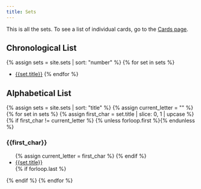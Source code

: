 ```yaml
---
title: Sets
---
```

This is all the sets. To see a list of individual cards, go to the 
[Cards page](/cards.html).

## Chronological List
{% assign sets = site.sets | sort: "number" %}
{% for set in sets %}
* [{{set.title}}]({{set.url}})
{% endfor %}

## Alphabetical List
{% assign sets = site.sets | sort: "title" %}
{% assign current_letter = "" %}
{% for set in sets %}
{% assign first_char = set.title | slice: 0, 1 | upcase %}
{% if first_char != current_letter %}
{% unless forloop.first %}</ul>{% endunless %}
### {{first_char}}
<ul>
{% assign current_letter = first_char %}
{% endif %}
<li><a href="{{set.url}}">{{set.title}}</a></li>
{% if forloop.last %}</ul>{% endif %}
{% endfor %}
